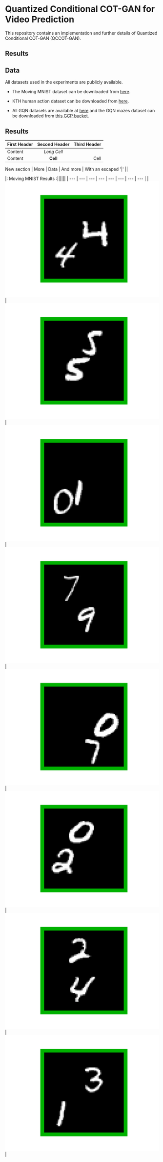 # Quantized Conditional COT-GAN for Video Prediction

This repository contains an implementation and further details of Quantized Conditional COT-GAN (QCCOT-GAN).

## Results 

## Data 

All datasets used in the experiments are publicly available.  

- The Moving MNIST dataset can be downloaded from [here](http://www.cs.toronto.edu/~nitish/unsupervised_video/).

- KTH human action dataset can be downloaded from [here](https://www.csc.kth.se/cvap/actions/). 

- All GQN datasets are available at [here](https://github.com/deepmind/gqn-datasets) and the GQN mazes dataset can be downloaded from [this GCP bucket](https://console.cloud.google.com/storage/browser/gqn-dataset/mazes?pageState=(%22StorageObjectListTable%22:(%22f%22:%22%255B%255D%22))&prefix=&forceOnObjectsSortingFiltering=false). 

## Results


First Header  | Second Header | Third Header |
 ------------ | :-----------: | -----------: |
Content       |          *Long Cell*        ||
Content       |   **Cell**    |         Cell |

New section   |     More      |         Data |
And more      | With an escaped '\|'         || 


|:    Moving MNIST Results  :||||||
|  ---  |  ---   |   ---   |  ---   |   ---  |   ---   |  ---   | --- |
|![](./gifs/mmnist0.gif)  |  ![](./gifs/mmnist1.gif) |  ![](./gifs/mmnist2.gif) |  ![](./gifs/mmnist3.gif) |![](./gifs/mmnist4.gif) |![](./gifs/mmnist5.gif)  |  ![](./gifs/mmnist6.gif) |  ![](./gifs/mmnist7.gif)|
